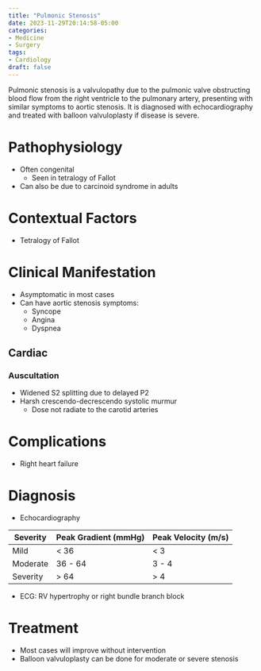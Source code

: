 ```yaml
---
title: "Pulmonic Stenosis"
date: 2023-11-29T20:14:58-05:00
categories: 
- Medicine
- Surgery
tags:
- Cardiology
draft: false
---
```

Pulmonic stenosis is a valvulopathy due to the pulmonic valve obstructing blood flow from the right ventricle to the pulmonary artery, presenting with similar symptoms to aortic stenosis. It is diagnosed with echocardiography and treated with balloon valvuloplasty if disease is severe.

<!--more-->
# Pathophysiology
- Often congenital
  - Seen in tetralogy of Fallot
- Can also be due to carcinoid syndrome in adults

# Contextual Factors
- Tetralogy of Fallot

# Clinical Manifestation
- Asymptomatic in most cases
- Can have aortic stenosis symptoms:
  - Syncope
  - Angina
  - Dyspnea

## Cardiac
### Auscultation
- Widened S2 splitting due to delayed P2
- Harsh crescendo-decrescendo systolic murmur
  - Dose not radiate to the carotid arteries

# Complications
- Right heart failure

# Diagnosis
- Echocardiography

| Severity | Peak Gradient (mmHg) | Peak Velocity (m/s) |
|----------|----------------------|---------------------|
| Mild     | < 36                 | < 3                 |
| Moderate | 36 - 64              | 3 - 4               |
| Severity | > 64                 | > 4                 |

- ECG: RV hypertrophy or right bundle branch block

# Treatment
- Most cases will improve without intervention
- Balloon valvuloplasty can be done for moderate or severe stenosis
